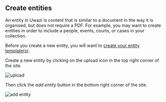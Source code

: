 ## Create entities 
An entity in Uwazi is content that is similar to a document in the way it is organised, but does not require a PDF. For example, you may want to create entities in order to include a people, events, courts, or cases in your collection.

Before you create a new entity, you will want to [create your entity template(s)](https://github.com/huridocs/uwazi/wiki/Create-entity-templates). 

Create a new entity by clicking on the upload icon in the top right corner of the site.

![upload](http://www.uwazi.io/wp-content/uploads/2017/04/doc-upload.png)

Then click the _add entity_ button in the bottom right corner of the site.

![add entity](http://www.uwazi.io/wp-content/uploads/2017/04/new-entity-1.png)